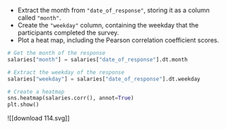 - Extract the month from `"date_of_response"`, storing it as a column called `"month"`.
- Create the `"weekday"` column, containing the weekday that the participants completed the survey.
- Plot a heat map, including the Pearson correlation coefficient scores.
```Python
# Get the month of the response
salaries["month"] = salaries["date_of_response"].dt.month

# Extract the weekday of the response
salaries["weekday"] = salaries["date_of_response"].dt.weekday

# Create a heatmap
sns.heatmap(salaries.corr(), annot=True)
plt.show()
```
![[download 114.svg]]
